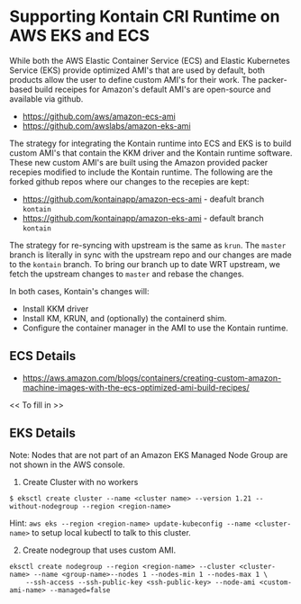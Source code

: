 # Supporting Kontain CRI Runtime on AWS EKS and ECS

While both the AWS Elastic Container Service (ECS) and Elastic Kubernetes Service (EKS) provide optimized
AMI's that are used by default, both products allow the user to define custom AMI's for their work. The
packer-based build receipes for Amazon's default AMI's are open-source and available via github.

* https://github.com/aws/amazon-ecs-ami
* https://github.com/awslabs/amazon-eks-ami

The strategy for integrating the Kontain runtime into ECS and EKS is to build custom AMI's that contain the
KKM driver and the Kontain runtime software. These new custom AMI's are built using the Amazon provided
packer recepies modified to include the Kontain runtime. The following are the forked github repos where
our changes to the recepies are kept:

* https://github.com/kontainapp/amazon-ecs-ami - deafult branch `kontain`
* https://github.com/kontainapp/amazon-eks-ami - default branch `kontain`

The strategy for re-syncing with upstream is the same as `krun`. The `master` branch is literally in sync
with the upstream repo and our changes are made to the `kontain` branch. To bring our branch up to date 
WRT upstream, we fetch the upstream changes to `master` and rebase the changes.

In both cases, Kontain's changes will:

* Install KKM driver
* Install KM, KRUN, and (optionally) the containerd shim.
* Configure the container manager in the AMI to use the Kontain runtime.

## ECS Details

* https://aws.amazon.com/blogs/containers/creating-custom-amazon-machine-images-with-the-ecs-optimized-ami-build-recipes/

<< To fill in >>

## EKS Details

Note: Nodes that are not part of an Amazon EKS Managed Node Group are not shown in the AWS console.

1. Create Cluster with no workers

```
$ eksctl create cluster --name <cluster name> --version 1.21 --without-nodegroup --region <region-name>
```

Hint: `aws eks --region <region-name> update-kubeconfig --name <cluster-name>` to setup local kubectl to talk to this cluster.

2. Create nodegroup that uses custom AMI.
```
eksctl create nodegroup --region <region-name> --cluster <cluster-name> --name <group-name>--nodes 1 --nodes-min 1 --nodes-max 1 \
    --ssh-access --ssh-public-key <ssh-public-key> --node-ami <custom-ami-name> --managed=false
```
